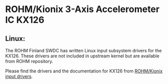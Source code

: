 # ROHM/Kionix 3-Axis Accelerometer IC KX126

## Linux:

The ROHM Finland SWDC has written Linux input subsystem drivers for the KX126. These drivers are not included in upstream kernel but are available from ROHM repository.

Please find the drivers and the documentation for KX126 from [ROHM/Kionix input drivers](https://github.com/RohmSemiconductor/Linux-Kernel-Input-Drivers).
